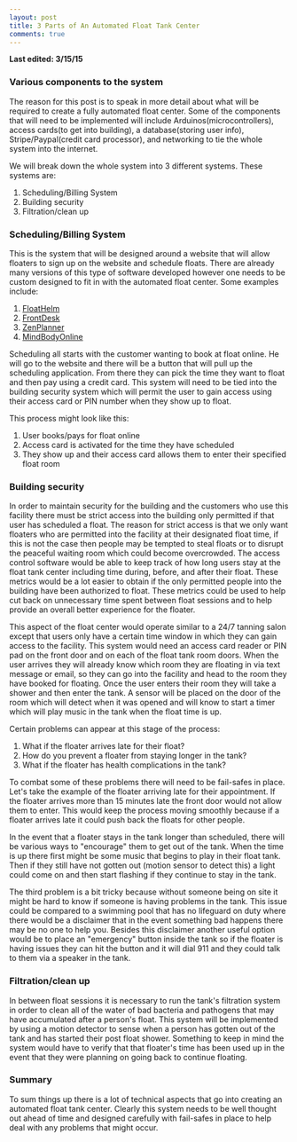 ```yaml
---
layout: post
title: 3 Parts of An Automated Float Tank Center
comments: true
---
```

<b> Last edited: 3/15/15 </b>

<h3>Various components to the system</h3>
The reason for this post is to speak in more detail about what will be required to create a fully automated float center. Some of the components that will need to be implemented will include Arduinos(microcontrollers), access cards(to get into building), a database(storing user info), Stripe/Paypal(credit card processor), and networking to tie the whole system into the internet.  

We will break down the whole system into 3 different systems. These systems are:
<ol>
    <li>Scheduling/Billing System</li>
    <li>Building security</li>
    <li>Filtration/clean up</li>
</ol>


<h3>Scheduling/Billing System</h3>
This is the system that will be designed around a website that will allow floaters to sign up on the website and schedule floats.  
There are already many versions of this type of software developed however one needs to be custom designed to fit in with the automated float center. Some examples include:
<ol>
    <li><a href="https://floathelm.com/" target="blank">FloatHelm</a></li>
    <li><a href="http://www.frontdeskhq.com/" target="blank">FrontDesk</a></li>
    <li><a href="http://zenplanner.com/" target="blank">ZenPlanner</a></li>
    <li><a href="https://www.mindbodyonline.com/" target="blank">MindBodyOnline</a></li>
</ol>
Scheduling all starts with the customer wanting to book at float online.  He will go to the website and there will be a button that will pull up the scheduling application.  From there they can pick the time they want to float and then pay using a credit card.  This system will need to be tied into the building security system which will permit the user to gain access using their access card or PIN number when they show up to float.

This process might look like this:  
<ol>
    <li>User books/pays for float online</li>
    <li>Access card is activated for the time they have scheduled</li>
    <li>They show up and their access card allows them to enter their specified float room</li>
</ol>


<h3>Building security</h3>
In order to maintain security for the building and the customers who use this facility there must be strict access into the building only permitted if that user has scheduled a float.
The reason for strict access is that we only want floaters who are permitted into the facility at their designated float time,  if this is not the case then people may be tempted to steal floats or to disrupt the peaceful waiting room which could become overcrowded.  The access control software would be able to keep track of how long users stay at the float tank center including time during, before, and after their float.  These metrics would be a lot easier to obtain if the only permitted people into the building have been authorized to float.  These metrics could be used to help cut back on unnecessary time spent between float sessions and to help provide an overall better experience for the floater.

This aspect of the float center would operate similar to a 24/7 tanning salon except that users only have a certain time window in which they can gain access to the facility.  This system would need an access card reader or PIN pad on the front door and on each of the float tank room doors.  When the user arrives they will already know which room they are floating in via text message or email, so they can go into the facility and head to the room they have booked for floating.  Once the user enters their room they will take a shower and then enter the tank.  A sensor will be placed on the door of the room which will detect when it was opened and will know to start a timer which will play music in the tank when the float time is up.  

Certain problems can appear at this stage of the process:
<ol>
    <li>What if the floater arrives late for their float?</li>
    <li>How do you prevent a floater from staying longer in the tank?</li>
    <li>What if the floater has health complications in the tank?</li>
</ol>

To combat some of these problems there will need to be fail-safes in place.  Let's take the example of the floater arriving late for their appointment.  If the floater arrives more than 15 minutes late the front door would not allow them to enter.  This would keep the process moving smoothly because if a floater arrives late it could push back the floats for other people.  

In the event that a floater stays in the tank longer than scheduled, there will be various ways to "encourage" them to get out of the tank. When the time is up there first might be some music that begins to play in their float tank.  Then if they still have not gotten out (motion sensor to detect this) a light could come on and then start flashing if they continue to stay in the tank.  

The third problem is a bit tricky because without someone being on site it might be hard to know if someone is having problems in the tank.  This issue could be compared to a swimming pool that has no lifeguard on duty where there would be a disclaimer that in the event something bad happens there may be no one to help you.  Besides this disclaimer another useful option would be to place an "emergency" button inside the tank so if the floater is having issues they can hit the button and it will dial 911 and they could talk to them via a speaker in the tank.  


<h3>Filtration/clean up</h3>
In between float sessions it is necessary to run the tank's filtration system in order to clean all of the water of bad bacteria and pathogens that may have accumulated after a person's float.  This system will be implemented by using a motion detector to sense when a person has gotten out of the tank and has started their post float shower.  Something to keep in mind the system would have to verify that that floater's time has been used up in the event that they were planning on going back to continue floating.  

<h3>Summary</h3>
To sum things up there is a lot of technical aspects that go into creating an automated float tank center.  Clearly this system needs to be well thought out ahead of time and designed carefully with fail-safes in place to help deal with any problems that might occur.
